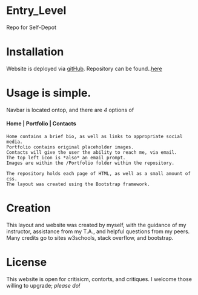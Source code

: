 # Entry_Level
Repo for Self-Depot

# Installation
  Website is deployed via [gitHub](https://dohmr.github.io/Entry_Level/).
  Repository can be found..[here](https://github.com/dohmr/Entry_Level)
    
# Usage is **simple**.
  Navbar is located ontop, and there are _4_ options of 
   #### Home | Portfolio | Contacts
    Home contains a brief bio, as well as links to appropriate social media.
    Portfolio contains original placeholder images.
    Contacts will give the user the ability to reach me, via email.
    The top left icon is *also* an email prompt.
    Images are within the /Portfolio folder within the repository.
    
    The repository holds each page of HTML, as well as a small amount of css.
    The layout was created using the Bootstrap framework.
 
# Creation 
This layout and website was created by myself, with the guidance of my instructor, assistance from my T.A., and helpful questions from my peers.
    Many credits go to sites w3schools, stack overflow, and bootstrap.
    
# License
This website is open for critisicm, contorts, and critiques. I welcome those willing to upgrade; _please do!_
    
